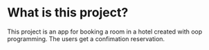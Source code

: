 # What is this project?
This project is an app for booking a room in a hotel created with oop programming.
The users get a confimation reservation.